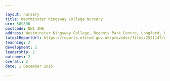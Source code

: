 ```yaml
---

layout: nursery
title: Westminster Kingsway College Nursery
urn: 509896
postcode: NW1 3HB
address: Westminster Kingsway College, Regents Park Centre, Longford, London, NW1 3HB
latestReportUrl: https://reports.ofsted.gov.uk/provider/files/2531147/urn/509896.pdf
teaching: 2
development: 2
leadership: 2
outcomes: 2
overall: 2
date: 1 December 2015

---
```

